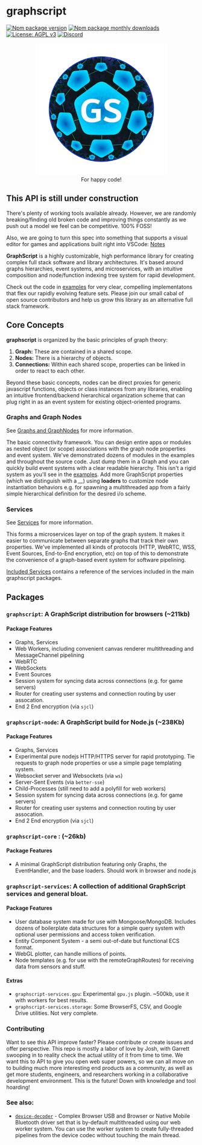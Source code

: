 # graphscript
[![Npm package version](https://img.shields.io/npm/v/graphscript)](https://npmjs.com/package/graphscript)
[![Npm package monthly downloads](https://badgen.net/npm/dm/graphscript)](https://npmjs.ccom/package/graphscript)
[![License: AGPL v3](https://img.shields.io/badge/license-AGPL_v3-blue.svg)](https://www.gnu.org/licenses/agpl-3.0)
[![Discord](https://img.shields.io/badge/community-discord-7289da.svg?sanitize=true)](https://discord.gg/CDxskSh9ZB)


<p align="center">
<img src="./gs_logo_min.png"  width=350px height=350px><br>
For happy code!
</p>

## This API is still under construction
There's plenty of working tools available already. However, we are randomly breaking/finding old broken code and improving things constantly as we push out a model we feel can be competitive. 100% FOSS!

Also, we are going to turn this spec into something that supports a visual editor for games and applications built right into VSCode: [Notes](https://docs.google.com/document/d/18EZ1UgztDTi5w7B8xdgAWzMF2TDoZubMnkuVbW-y4cU/edit?usp=sharing )

**GraphScript** is a highly customizable, high performance library for creating complex full stack software and library architectures. It's based around graphs hierarchies, event systems, and microservices, with an intuitive composition and node/function indexing tree system for rapid development.

Check out the code in [examples](./examples) for very clear, compelling implementatons that flex our rapidly evolving feature sets. Please join our small cabal of open source contributors and help us grow this library as an alternative full stack framework. 

## Core Concepts
**graphscript** is organized by the basic principles of graph theory:

1. **Graph:** These are contained in a shared scope.
2. **Nodes:** There is a hierarchy of objects.
3. **Connections:** Within each shared scope, properties can be linked in order to react to each other.

Beyond these basic concepts, nodes can be direct proxies for generic javascript functions, objects or class instances from any libraries, enabling an intuitive frontend/backend hierarchical organization scheme that can plug right in as an event system for existing object-oriented programs. 

### Graphs and Graph Nodes
See [Graphs and GraphNodes](./docs/Graph.md) for more information.

The basic connectivity framework. You can design entire apps or modules as nested object (or scope) associations with the graph node properties and event system. We've demonstrated dozens of modules in the examples and throughout the source code. Just dump them in a Graph and you can quickly build event systems with a clear readable hierarchy. This isn't a rigid system as you'll see in the [examples](./examples/). Add more GraphScript properties (which we distinguish with a *__*) using **loaders** to customize node instantiation behaviors e.g. for spawning a multithreaded app from a fairly simple hierarchical definition for the desired i/o scheme.

### Services
See [Services](./docs/Service.md) for more information.

This forms a microservices layer on top of the graph system. It makes it easier to communicate between separate graphs that track their own properties. We've implemented all kinds of protocols (HTTP, WebRTC, WSS, Event Sources, End-to-End encryption, etc) on top of this to demonstrate the convenience of a graph-based event system for software pipelining.

[Included Services](./docs/Service.md#included-services) contains a reference of the services included in the main graphscript packages.

## Packages

### `graphscript`: A GraphScript distribution for browsers (~211kb)
#### Package Features
- Graphs, Services
- Web Workers, including convenient canvas renderer multithreading and MessageChannel pipelining
- WebRTC
- WebSockets 
- Event Sources
- Session system for syncing data across connections (e.g. for game servers)
- Router for creating user systems and connection routing by user assocation.
- End 2 End encryption (via `sjcl`)

### `graphscript-node`: A GraphScript build for Node.js (~238Kb)
#### Package Features
- Graphs, Services
- Experimental pure nodejs HTTP/HTTPS server for rapid prototyping. Tie requests to graph node properties or use a simple page templating system. 
- Websocket server and Websockets (via `ws`)
- Server-Sent Events (via `better-sse`)
- Child-Processes (still need to add a polyfill for web workers)
- Session system for syncing data across connections (e.g. for game servers)
- Router for creating user systems and connection routing by user assocation.
- End 2 End encryption (via `sjcl`) 


### `graphscript-core` : (~26kb)
#### Package Features
- A minimal GraphScript distribution featuring only Graphs, the EventHandler, and the base loaders. Should work in browser and node.js

### `graphscript-services`: A collection of additional GraphScript services and general bloat.
#### Package Features
- User database system made for use with Mongoose/MongoDB. Includes dozens of boilerplate data structures for a simple query system with optional user permissions and access token verification.
- Entity Component System - a semi out-of-date but functional ECS format.
- WebGL plotter, can handle millions of points.
- Node templates (e.g. for use with the remoteGraphRoutes) for receiving data from sensors and stuff. 

#### Extras
 - `graphscript-services.gpu`: Experimental `gpu.js` plugin. ~500kb, use it with workers for best results.
 - `graphscript-services.storage`: Some BrowserFS, CSV, and Google Drive utilities. Not very complete.

### Contributing

Want to see this API improve faster? Please contribute or create issues and offer perspective. This repo is mostly a labor of love by Josh, with Garrett swooping in to reality check the actual utility of it from time to time. We want this to API to give you open web super powers, so we can all move on to building much more interesting end products as a community, as well as get more students, engineers, and researchers working in a collaborative development environment. This is the future! Down with knowledge and tool hoarding!

### See also:
- [`device-decoder`](https://github.com/joshbrew/device-decoder) - Complex Browser USB and Browser or Native Mobile Bluetooth driver set that is by-default multithreaded using our web worker system. You can use the worker system to create fully-threaded pipelines from the device codec without touching the main thread.
